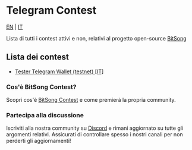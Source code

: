 # Telegram Contest

[EN](./README.md) | [IT](./README_IT.md)

Lista di tutti i contest attivi e non, relativi al progetto open-source [BitSong](https://github.com/bitsongofficial)

## Lista dei contest

- [Tester Telegram Wallet (testnet) [IT]](./tester-telegram-wallet-testnet_it.md)

### Cos'è BitSong Contest?

Scopri cos'è [BitSong Contest](../README_IT.md) e come premierà la propria community.

### Partecipa alla discussione

Iscriviti alla nostra community su [Discord](https://discord.gg/KeHPnSa) e rimani aggiornato su tutte gli argomenti relativi. Assicurati di controllare spesso i nostri canali per non perderti gli aggiornamenti!
